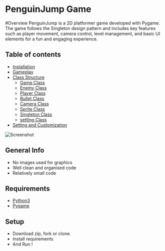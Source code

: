 # PenguinJump Game

#Overview
PenguinJump is a 2D platformer game developed with Pygame. The game follows the Singleton design pattern and includes key features such as player movement, camera control, level management, and basic UI elements for a fun and engaging experience.


## Table of contents
* [Installation](#installation)
* [Gameplay](#gameplay)
* [Class Structure](#class-structure)
  * [Game Class](#game-class)
  * [Enemy Class](#enemy-class)
  * [Player Class](#player-class)
  * [Bullet Class](#bullet-class)
  * [Camera Class](#camera-class)
  * [Sprite Class](#sprite-class)
  * [Singleton Class](#singleton-class)
  * [setting Class](#setting-class)
* [Setting and Customization](#setting-and-customization)

![Screenshot](https://github.com/MykleCode/pygame-doodlejump/blob/main/demo.gif)

## General Info
* No images used for graphics
* Well clean and organised code
* Relatively small code

## Requirements
* [Python3](https://www.python.org/downloads/)
* [Pygame](https://www.pygame.org/news)

## Setup
* Download zip, fork or clone.
* Install requirements
* And Run !
